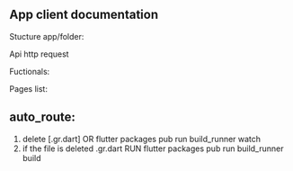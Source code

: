 ## App client documentation  

Stucture app/folder:

Api http request

Fuctionals:

Pages list:



## auto_route:  
1. delete [.gr.dart]  OR  flutter packages pub run build_runner watch  
2. if the file is deleted .gr.dart  RUN  flutter packages pub run build_runner build   


